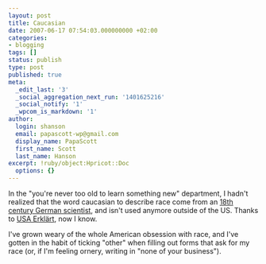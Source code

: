 ```yaml
---
layout: post
title: Caucasian
date: 2007-06-17 07:54:03.000000000 +02:00
categories:
- blogging
tags: []
status: publish
type: post
published: true
meta:
  _edit_last: '3'
  _social_aggregation_next_run: '1401625216'
  _social_notify: '1'
  _wpcom_is_markdown: '1'
author:
  login: shanson
  email: papascott-wp@gmail.com
  display_name: PapaScott
  first_name: Scott
  last_name: Hanson
excerpt: !ruby/object:Hpricot::Doc
  options: {}
---
```

<p>In the "you're never too old to learn something new" department, I hadn't realized that the word caucasian to describe race come from an <a href="http://www.english.upenn.edu/Projects/knarf/People/blumen.html">18th century German scientist</a>, and isn't used anymore outside of the US. Thanks to <a href="http://usaerklaert.wordpress.com/2007/06/11/kurz-erklart-wo-kommen-die-ganzen-kaukasier-her/">USA Erklärt</a>, now I know.</p>
<p>I've grown weary of the whole American obsession with race, and I've gotten in the habit of ticking "other" when filling out forms that ask for my race (or, if I'm feeling ornery, writing in "none of your business").</p>
